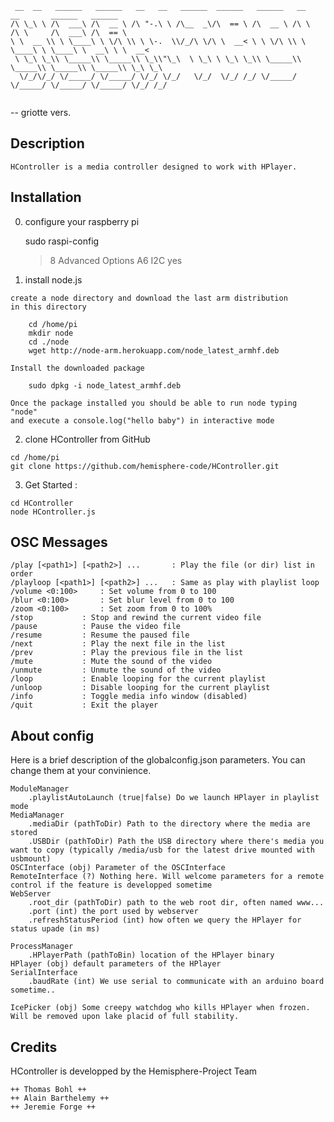```
 __  __   ______   ______   __   __   ______  ______   ______   __       __       ______   ______   
/\ \_\ \ /\  ___\ /\  __ \ /\ "-.\ \ /\__  _\/\  == \ /\  __ \ /\ \     /\ \     /\  ___\ /\  == \  
\ \  __ \\ \ \____\ \ \/\ \\ \ \-.  \\/_/\ \/\ \  __< \ \ \/\ \\ \ \____\ \ \____\ \  __\ \ \  __<  
 \ \_\ \_\\ \_____\\ \_____\\ \_\\"\_\  \ \_\ \ \_\ \_\\ \_____\\ \_____\\ \_____\\ \_____\\ \_\ \_\
  \/_/\/_/ \/_____/ \/_____/ \/_/ \/_/   \/_/  \/_/ /_/ \/_____/ \/_____/ \/_____/ \/_____/ \/_/ /_/
  
```
  
  -- griotte vers.
  
Description
------------- 
  
	HController is a media controller designed to work with HPlayer.
  
Installation 
------------- 

  0. configure your raspberry pi
 
		sudo raspi-config
		> 8 Advanced Options
		> A6 I2C
		> yes
	
  1. install node.js 
  	
  	create a node directory and download the last arm distribution 
  	in this directory
  	
		cd /home/pi
  		mkdir node
  		cd ./node
  		wget http://node-arm.herokuapp.com/node_latest_armhf.deb
  		
  	Install the downloaded package
  		
  		sudo dpkg -i node_latest_armhf.deb
  	
  	Once the package installed you should be able to run node typing "node" 
  	and execute a console.log("hello baby") in interactive mode
  	
  2. clone HController from GitHub
  
  	cd /home/pi
  	git clone https://github.com/hemisphere-code/HController.git
  	
  3. Get Started :
  
  	cd HController
  	node HController.js
  	
  	
OSC Messages
------------- 

	/play [<path1>] [<path2>] ...       : Play the file (or dir) list in order
	/playloop [<path1>] [<path2>] ...   : Same as play with playlist loop
	/volume <0:100>     : Set volume from 0 to 100
	/blur <0:100>       : Set blur level from 0 to 100
	/zoom <0:100>       : Set zoom from 0 to 100%
	/stop           : Stop and rewind the current video file
	/pause          : Pause the video file
	/resume         : Resume the paused file
	/next           : Play the next file in the list
	/prev           : Play the previous file in the list
	/mute           : Mute the sound of the video
	/unmute         : Unmute the sound of the video
	/loop           : Enable looping for the current playlist
	/unloop         : Disable looping for the current playlist
	/info           : Toggle media info window (disabled)
	/quit           : Exit the player

About config
-------------

Here is a brief description of the globalconfig.json parameters. You can change them at your convinience.
```
ModuleManager
	.playlistAutoLaunch (true|false) Do we launch HPlayer in playlist mode
MediaManager
	.mediaDir (pathToDir) Path to the directory where the media are stored
	.USBDir (pathToDir) Path the USB directory where there's media you want to copy (typically /media/usb for the latest drive mounted with usbmount)
OSCInterface (obj) Parameter of the OSCInterface
RemoteInterface (?) Nothing here. Will welcome parameters for a remote control if the feature is developped sometime 
WebServer
	.root_dir (pathToDir) path to the web root dir, often named www...
	.port (int) the port used by webserver
	.refreshStatusPeriod (int) how often we query the HPlayer for status upade (in ms)
	
ProcessManager
	.HPlayerPath (pathToBin) location of the HPlayer binary
HPlayer (obj) default parameters of the HPlayer
SerialInterface
	.baudRate (int) We use serial to communicate with an arduino board sometime..

IcePicker (obj) Some creepy watchdog who kills HPlayer when frozen. Will be removed upon lake placid of full stability.
```
		
Credits
------------- 

HController is developped by the Hemisphere-Project Team

    ++ Thomas Bohl ++
    ++ Alain Barthelemy ++
    ++ Jeremie Forge ++
  
